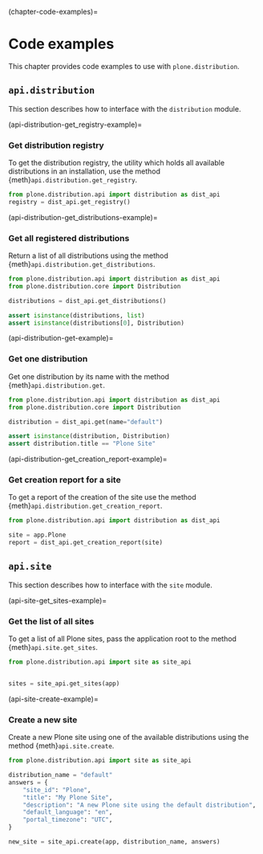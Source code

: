 
(chapter-code-examples)=

# Code examples

This chapter provides code examples to use with `plone.distribution`.

## `api.distribution`

This section describes how to interface with the `distribution` module.

(api-distribution-get_registry-example)=

### Get distribution registry

To get the distribution registry, the utility which holds all available distributions in an installation, use the method {meth}`api.distribution.get_registry`.

```python
from plone.distribution.api import distribution as dist_api
registry = dist_api.get_registry()
```

(api-distribution-get_distributions-example)=

### Get all registered distributions

Return a list of all distributions using the method {meth}`api.distribution.get_distributions`.

```python
from plone.distribution.api import distribution as dist_api
from plone.distribution.core import Distribution

distributions = dist_api.get_distributions()

assert isinstance(distributions, list)
assert isinstance(distributions[0], Distribution)
```

(api-distribution-get-example)=

### Get one distribution

Get one distribution by its name with the method {meth}`api.distribution.get`.

```python
from plone.distribution.api import distribution as dist_api
from plone.distribution.core import Distribution

distribution = dist_api.get(name="default")

assert isinstance(distribution, Distribution)
assert distribution.title == "Plone Site"
```

(api-distribution-get_creation_report-example)=

### Get creation report for a site

To get a report of the creation of the site use the method {meth}`api.distribution.get_creation_report`.

```python
from plone.distribution.api import distribution as dist_api

site = app.Plone
report = dist_api.get_creation_report(site)
```


## `api.site`

This section describes how to interface with the `site` module.

(api-site-get_sites-example)=

### Get the list of all sites

To get a list of all Plone sites, pass the application root to the method {meth}`api.site.get_sites`.

```python
from plone.distribution.api import site as site_api


sites = site_api.get_sites(app)
```

(api-site-create-example)=

### Create a new site

Create a new Plone site using one of the available distributions using the method {meth}`api.site.create`.

```python
from plone.distribution.api import site as site_api

distribution_name = "default"
answers = {
    "site_id": "Plone",
    "title": "My Plone Site",
    "description": "A new Plone site using the default distribution",
    "default_language": "en",
    "portal_timezone": "UTC",
}

new_site = site_api.create(app, distribution_name, answers)
```
